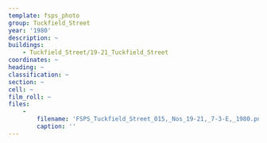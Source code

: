 ```yaml
---
template: fsps_photo
group: Tuckfield_Street
year: '1980'
description: ~
buildings:
    - Tuckfield_Street/19-21_Tuckfield_Street
coordinates: ~
heading: ~
classification: ~
section: ~
cell: ~
film_roll: ~
files:
    -
        filename: 'FSPS_Tuckfield_Street_015,_Nos_19-21,_7-3-E,_1980.png'
        caption: ''
---
```

